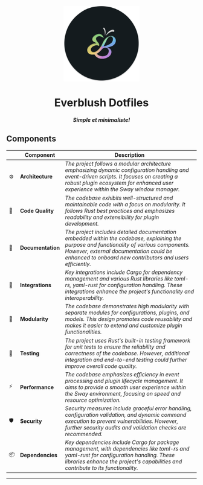 <div align="center">
<img align="center" src="https://raw.githubusercontent.com/Everblush/assets/main/logo.png" height="200px" width="200px" alt="logo"> 
</div> 
<h1 align="center">Everblush Dotfiles</h1> 
<h4 align="center"><i>Simple et minimaliste!</i></h4> 

## Components
|    |   Component        | Description |
|----|-------------------|---------------------------------------------------------------|
| ⚙️  | **Architecture**  | *The project follows a modular architecture emphasizing dynamic configuration handling and event-driven scripts. It focuses on creating a robust plugin ecosystem for enhanced user experience within the Sway window manager.* |
| 🔩 | **Code Quality**  | *The codebase exhibits well-structured and maintainable code with a focus on modularity. It follows Rust best practices and emphasizes readability and extensibility for plugin development.* |
| 📄 | **Documentation** | *The project includes detailed documentation embedded within the codebase, explaining the purpose and functionality of various components. However, external documentation could be enhanced to onboard new contributors and users efficiently.* |
| 🔌 | **Integrations**  | *Key integrations include Cargo for dependency management and various Rust libraries like toml-rs, yaml-rust for configuration handling. These integrations enhance the project's functionality and interoperability.* |
| 🧩 | **Modularity**    | *The codebase demonstrates high modularity with separate modules for configurations, plugins, and models. This design promotes code reusability and makes it easier to extend and customize plugin functionalities.* |
| 🧪 | **Testing**       | *The project uses Rust's built-in testing framework for unit tests to ensure the reliability and correctness of the codebase. However, additional integration and end-to-end testing could further improve overall code quality.* |
| ⚡️  | **Performance**   | *The codebase emphasizes efficiency in event processing and plugin lifecycle management. It aims to provide a smooth user experience within the Sway environment, focusing on speed and resource optimization.* |
| 🛡️ | **Security**      | *Security measures include graceful error handling, configuration validation, and dynamic command execution to prevent vulnerabilities. However, further security audits and validation checks are recommended.* |
| 📦 | **Dependencies**  | *Key dependencies include Cargo for package management, with dependencies like toml-rs and yaml-rust for configuration handling. These libraries enhance the project's capabilities and contribute to its functionality.* |

---
